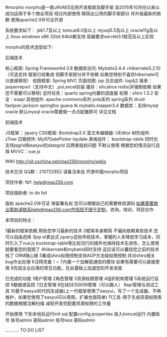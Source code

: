 #morpho
morpho是一款JAVAEE应用开发框架及脚手架
自2015年10月份以来以成功运用于多个商业项目
经过内部使用 精简出公用的脚手架部分 并升级最新的依赖
使用apache2.0许可证开源

系统要求如下：
jdk1.7及以上
tomcat8.0及以上
mysql5.5及以上
oracle11g及以上
linux windows x86  32bit 64bit都支持
容器要求servlet3.1规范及以上实现


morpho的技术选型如下:

后端技术

核心框架: Spring Framework4.3.8
数据库访问: Mybatis3.4.4 +hibernate5.2.10（可选支持 框架已经集成 但脚手架部分并不依赖 如果您特别不喜欢hibernate可以直接移除）
视图框架: Spring MVC
页面视图: jsp
日志组件: log4j2
报表：jasperreport（支持中文）,poi,excel封装
缓存：ehcahce redis(非强制依赖 如果您不需要可以移除)
定时任务：quartz spring内置的调度器
权限：shiro 1.3.2
安全：esapi
其他组件: apache commons系列 joda系列 spring系列 druid fastjson jackson springfox guava tk.mybatis.mapper3.4
数据库：支持mysql oracle 默认mysql oracle需要做一点点配置即可 详见文档


前端技术

JS框架： jquery
CSS框架: Bootstrap3.X
富文本编辑器: UEditor
树形组件: zTree
日期控件: My97DatePicker laydate
表格组件： bootstrap-table 同时也支持jqgrid和easyui的datagrid 后两者版权问题 不默认使用 根据您的情况自行选择
MVVC：vue.js


WIKI
http://git.oschina.net/max256/morpho/wikis

技术交流
QQ群：210722852 请备注来自 开源中国morpho项目

项目作者:
fbf: help@max256.com

项目捐助者:
to do list

版权
apache2.0许可证
保留署名权
您可以根据自己的需要修改源码 
如果需要商业帮助请联系help@max256.com包括但不限于定制，咨询，培训，项目合作



本项目的特点：

1最新的框架依赖,帮助您学习最新的技术
2框架本身精简 不偏向依赖某些技术 您可以自由选择
3jsp el表达式 jquery这些传统技术，掌握的人多降低学习成本，同时引入了vue.js bootstrap-table等比较流行的插件也保持技术先进性，怎么使用          
 就要看您的意图了
4hibernate和mybatis同时支持 这应该可以囊括您之前的技术栈了 ORM随心换
5集成shiro权限控制支持AOP方法级权限控制  并对shiro相关bug作出处理
6注释完备！~
7内置一个加解密通信的模块 如果有需要可以直接使用
8完成企业应用的常见功能，在此基础上加速您的开发进度

已完成的功能
1用户管理
2角色管理
3资源权限管理
4组织机构管理
5系统运行监控
6数据源监控
7日志管理
8在线SESSION管理（可以踢人）
9api管理与测试工具
10基于easyui的代码生成器(上一代框架使用了easyui，写了一个生成器，不再维护，如果您使用了easyui可以用用，扩展也很简单)
11工具-用于生成资源权限表的数据根据注解扫描 减轻开发完配置资源权限的工作量

开始使用
下到本地后运行init sql
配置config.properties
放入tomcat运行
内置账号
账号admin 密码admin
账号less  密码admin

...........
TO DO LIST
